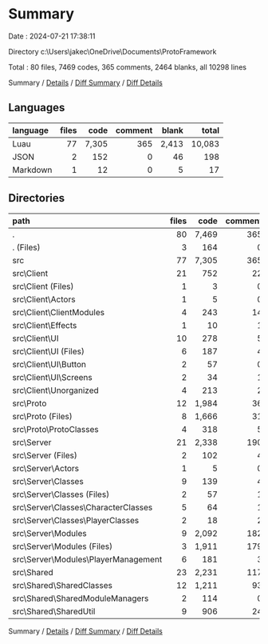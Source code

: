 # Summary

Date : 2024-07-21 17:38:11

Directory c:\\Users\\jakec\\OneDrive\\Documents\\ProtoFramework

Total : 80 files,  7469 codes, 365 comments, 2464 blanks, all 10298 lines

Summary / [Details](details.md) / [Diff Summary](diff.md) / [Diff Details](diff-details.md)

## Languages
| language | files | code | comment | blank | total |
| :--- | ---: | ---: | ---: | ---: | ---: |
| Luau | 77 | 7,305 | 365 | 2,413 | 10,083 |
| JSON | 2 | 152 | 0 | 46 | 198 |
| Markdown | 1 | 12 | 0 | 5 | 17 |

## Directories
| path | files | code | comment | blank | total |
| :--- | ---: | ---: | ---: | ---: | ---: |
| . | 80 | 7,469 | 365 | 2,464 | 10,298 |
| . (Files) | 3 | 164 | 0 | 51 | 215 |
| src | 77 | 7,305 | 365 | 2,413 | 10,083 |
| src\\Client | 21 | 752 | 22 | 309 | 1,083 |
| src\\Client (Files) | 1 | 3 | 0 | 1 | 4 |
| src\\Client\\Actors | 1 | 5 | 0 | 2 | 7 |
| src\\Client\\ClientModules | 4 | 243 | 14 | 107 | 364 |
| src\\Client\\Effects | 1 | 10 | 1 | 5 | 16 |
| src\\Client\\UI | 10 | 278 | 5 | 104 | 387 |
| src\\Client\\UI (Files) | 6 | 187 | 4 | 67 | 258 |
| src\\Client\\UI\\Button | 2 | 57 | 0 | 22 | 79 |
| src\\Client\\UI\\Screens | 2 | 34 | 1 | 15 | 50 |
| src\\Client\\Unorganized | 4 | 213 | 2 | 90 | 305 |
| src\\Proto | 12 | 1,984 | 36 | 833 | 2,853 |
| src\\Proto (Files) | 8 | 1,666 | 31 | 679 | 2,376 |
| src\\Proto\\ProtoClasses | 4 | 318 | 5 | 154 | 477 |
| src\\Server | 21 | 2,338 | 190 | 550 | 3,078 |
| src\\Server (Files) | 2 | 102 | 4 | 39 | 145 |
| src\\Server\\Actors | 1 | 5 | 0 | 2 | 7 |
| src\\Server\\Classes | 9 | 139 | 4 | 74 | 217 |
| src\\Server\\Classes (Files) | 2 | 57 | 1 | 27 | 85 |
| src\\Server\\Classes\\CharacterClasses | 5 | 64 | 1 | 37 | 102 |
| src\\Server\\Classes\\PlayerClasses | 2 | 18 | 2 | 10 | 30 |
| src\\Server\\Modules | 9 | 2,092 | 182 | 435 | 2,709 |
| src\\Server\\Modules (Files) | 3 | 1,911 | 179 | 358 | 2,448 |
| src\\Server\\Modules\\PlayerManagement | 6 | 181 | 3 | 77 | 261 |
| src\\Shared | 23 | 2,231 | 117 | 721 | 3,069 |
| src\\Shared\\SharedClasses | 12 | 1,211 | 93 | 377 | 1,681 |
| src\\Shared\\SharedModuleManagers | 2 | 114 | 0 | 44 | 158 |
| src\\Shared\\SharedUtil | 9 | 906 | 24 | 300 | 1,230 |

Summary / [Details](details.md) / [Diff Summary](diff.md) / [Diff Details](diff-details.md)